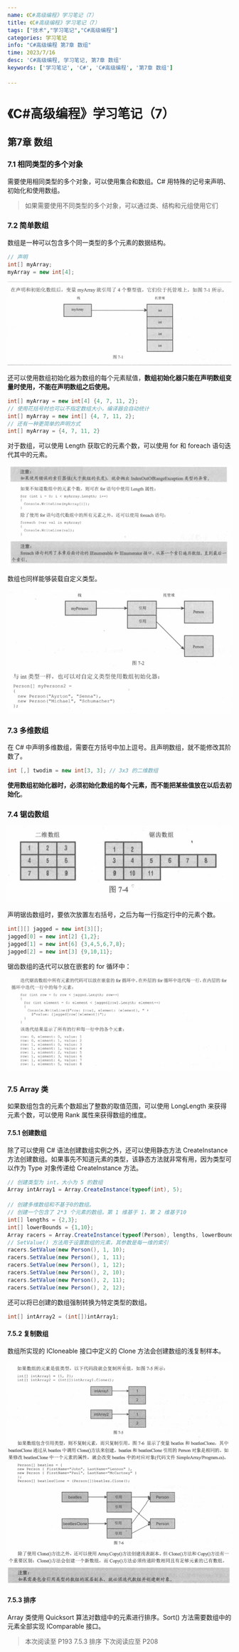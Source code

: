 ```yaml
---
name: 《C#高级编程》学习笔记（7）
title: 《C#高级编程》学习笔记（7）
tags: ["技术","学习笔记","C#高级编程"]
categories: 学习笔记
info: "C#高级编程 第7章 数组"
time: 2023/7/16
desc: 'C#高级编程, 学习笔记, 第7章 数组'
keywords: ['学习笔记', 'C#', 'C#高级编程', '第7章 数组']

---
```


#  《C#高级编程》学习笔记（7）

## 第7章 数组

### 7.1 相同类型的多个对象

需要使用相同类型的多个对象，可以使用集合和数组。C# 用特殊的记号来声明、初始化和使用数组。

> 如果需要使用不同类型的多个对象，可以通过类、结构和元组使用它们

### 7.2 简单数组

数组是一种可以包含多个同一类型的多个元素的数据结构。

```csharp
// 声明
int[] myArray;
myArray = new int[4];
```

![6-16.png](./images/6-16.png)

还可以使用数组初始化器为数组的每个元素赋值，**数组初始化器只能在声明数组变量时使用，不能在声明数组之后使用。**

```csharp
int[] myArray = new int[4] {4, 7, 11, 2};
// 使用花括号时也可以不指定数组大小，编译器会自动统计
int[] myArray = new int[] {4, 7, 11, 2};
// 还有一种更简单的声明方式
int[] myArray = {4, 7, 11, 2}
```

对于数组，可以使用 Length 获取它的元素个数，可以使用 for 和 foreach 语句迭代其中的元素。

![6-17.png](./images/6-17.png)

数组也同样能够装载自定义类型。

![6-18.png](./images/6-18.png)

### 7.3 多维数组

在 C# 中声明多维数组，需要在方括号中加上逗号。且声明数组，就不能修改其阶数了。

```csharp
int [,] twodim = new int[3, 3]; // 3x3 的二维数组
```

**使用数组初始化器时，必须初始化数组的每个元素，而不能把某些值放在以后去初始化**。

### 7.4 锯齿数组

![6-19.png](./images/6-19.png)

声明锯齿数组时，要依次放置左右括号，之后为每一行指定行中的元素个数。

```csharp
int[][] jagged = new int[3][];
jagged[0] = new int[2] {1,2};
jagged[1] = new int[6] {3,4,5,6,7,8};
jagged[2] = new int[3] {9,10,11};
```

锯齿数组的迭代可以放在嵌套的 for 循环中：

![6-20.png](./images/6-20.png)

### 7.5 Array 类

如果数组包含的元素个数超出了整数的取值范围，可以使用 LongLength 来获得元素个数，可以使用 Rank 属性来获得数组的维度。

#### 7.5.1 创建数组

除了可以使用 C# 语法创建数组实例之外，还可以使用静态方法 CreateInstance 方法创建数组。如果事先不知道元素的类型，该静态方法就非常有用，因为类型可以作为 Type 对象传递给 CreateInstance 方法。

```c#
// 创建类型为 int，大小为 5 的数组
Array intArray1 = Array.CreateInstance(typeof(int), 5);

// 创建多维数组和不基于0的数组。
// 创建一个包含了 2*3 个元素的数组，第 1 维基于 1，第 2 维基于10
int[] lengths = {2,3};
int[] lowerBounds = {1,10};
Array racers = Array.CreateInstance(typeof(Person), lengths, lowerBounds);
// SetValue() 方法用于设置数组的元素，其参数是每一维的索引
racers.SetValue(new Person(), 1, 10);
racers.SetValue(new Person(), 1, 11);
racers.SetValue(new Person(), 1, 12);
racers.SetValue(new Person(), 2, 10);
racers.SetValue(new Person(), 2, 11);
racers.SetValue(new Person(), 2, 12);
```

还可以将已创建的数组强制转换为特定类型的数组。

```csharp
int[] intArray2 = (int[])intArray1;
```

#### 7.5.2 复制数组

数组所实现的 ICloneable 接口中定义的 Clone 方法会创建数组的浅复制样本。

![6-21.png](./images/6-21.png)

#### 7.5.3 排序

Array 类使用 Quicksort 算法对数组中的元素进行排序。Sort() 方法需要数组中的元素全部实现 IComparable 接口。













> 本次阅读至 P193  7.5.3 排序 下次阅读应至 P208


